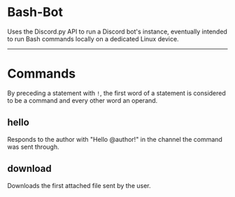 # Bash-Bot
Uses the Discord.py API to run a Discord bot's instance, eventually intended to run Bash commands locally on a dedicated Linux device.

------------------------------------

# Commands
By preceding a statement with `!`, the first word of a statement is considered to be a command and every other word an operand.
## hello
Responds to the author with "Hello @author!" in the channel the command was sent through.
## download
Downloads the first attached file sent by the user.
